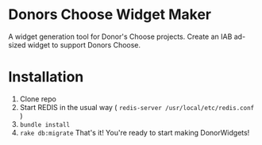 Donors Choose Widget Maker
==========================

A widget generation tool for Donor's Choose projects. Create an IAB ad-sized widget to support Donors Choose.

# Installation

1. Clone repo
2. Start REDIS in the usual way ( `redis-server /usr/local/etc/redis.conf` )
3. `bundle install`
4. `rake db:migrate`
That's it! You're ready to start making DonorWidgets!